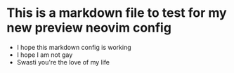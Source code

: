 # This is a markdown file to test for my new preview neovim config 

* I hope this markdown config is working 
* I hope I am not gay 
* Swasti you're the love of my life 
